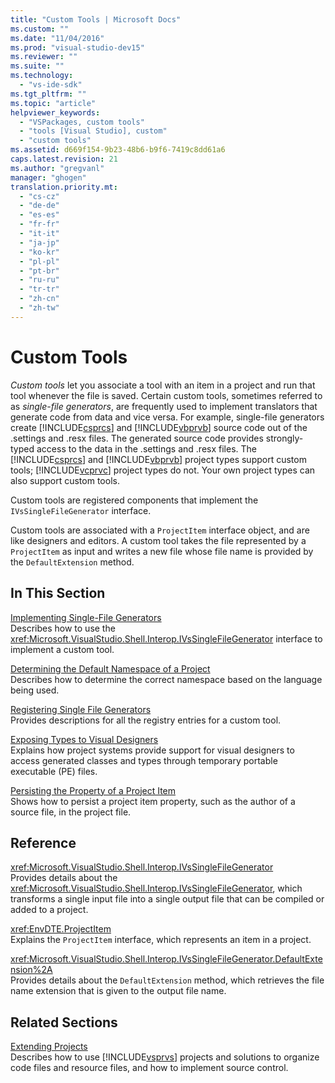 ```yaml
---
title: "Custom Tools | Microsoft Docs"
ms.custom: ""
ms.date: "11/04/2016"
ms.prod: "visual-studio-dev15"
ms.reviewer: ""
ms.suite: ""
ms.technology: 
  - "vs-ide-sdk"
ms.tgt_pltfrm: ""
ms.topic: "article"
helpviewer_keywords: 
  - "VSPackages, custom tools"
  - "tools [Visual Studio], custom"
  - "custom tools"
ms.assetid: d669f154-9b23-48b6-b9f6-7419c8dd61a6
caps.latest.revision: 21
ms.author: "gregvanl"
manager: "ghogen"
translation.priority.mt: 
  - "cs-cz"
  - "de-de"
  - "es-es"
  - "fr-fr"
  - "it-it"
  - "ja-jp"
  - "ko-kr"
  - "pl-pl"
  - "pt-br"
  - "ru-ru"
  - "tr-tr"
  - "zh-cn"
  - "zh-tw"
---
```

# Custom Tools
*Custom tools* let you associate a tool with an item in a project and run that tool whenever the file is saved. Certain custom tools, sometimes referred to as *single-file generators*, are frequently used to implement translators that generate code from data and vice versa. For example, single-file generators create [!INCLUDE[csprcs](../../data-tools/includes/csprcs_md.md)] and [!INCLUDE[vbprvb](../../code-quality/includes/vbprvb_md.md)] source code out of the .settings and .resx files. The generated source code provides strongly-typed access to the data in the .settings and .resx files. The [!INCLUDE[csprcs](../../data-tools/includes/csprcs_md.md)] and [!INCLUDE[vbprvb](../../code-quality/includes/vbprvb_md.md)] project types support custom tools; [!INCLUDE[vcprvc](../../code-quality/includes/vcprvc_md.md)] project types do not. Your own project types can also support custom tools.  
  
 Custom tools are registered components that implement the `IVsSingleFileGenerator` interface.  
  
 Custom tools are associated with a `ProjectItem` interface object, and are like designers and editors. A custom tool takes the file represented by a `ProjectItem` as input and writes a new file whose file name is provided by the `DefaultExtension` method.  
  
## In This Section  
 [Implementing Single-File Generators](../../extensibility/internals/implementing-single-file-generators.md)  
 Describes how to use the <xref:Microsoft.VisualStudio.Shell.Interop.IVsSingleFileGenerator> interface to implement a custom tool.  
  
 [Determining the Default Namespace of a Project](../../misc/determining-the-default-namespace-of-a-project.md)  
 Describes how to determine the correct namespace based on the language being used.  
  
 [Registering Single File Generators](../../extensibility/internals/registering-single-file-generators.md)  
 Provides descriptions for all the registry entries for a custom tool.  
  
 [Exposing Types to Visual Designers](../../extensibility/internals/exposing-types-to-visual-designers.md)  
 Explains how project systems provide support for visual designers to access generated classes and types through temporary portable executable (PE) files.  
  
 [Persisting the Property of a Project Item](../../extensibility/persisting-the-property-of-a-project-item.md)  
 Shows how to persist a project item property, such as the author of a source file, in the project file.  
  
## Reference  
 <xref:Microsoft.VisualStudio.Shell.Interop.IVsSingleFileGenerator>  
 Provides details about the <xref:Microsoft.VisualStudio.Shell.Interop.IVsSingleFileGenerator>, which transforms a single input file into a single output file that can be compiled or added to a project.  
  
 <xref:EnvDTE.ProjectItem>  
 Explains the `ProjectItem` interface, which represents an item in a project.  
  
 <xref:Microsoft.VisualStudio.Shell.Interop.IVsSingleFileGenerator.DefaultExtension%2A>  
 Provides details about the `DefaultExtension` method, which retrieves the file name extension that is given to the output file name.  
  
## Related Sections  
 [Extending Projects](../../extensibility/extending-projects.md)  
 Describes how to use [!INCLUDE[vsprvs](../../code-quality/includes/vsprvs_md.md)] projects and solutions to organize code files and resource files, and how to implement source control.